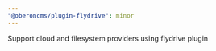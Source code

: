 ```yaml
---
"@oberoncms/plugin-flydrive": minor
---
```


Support cloud and filesystem providers using flydrive plugin

